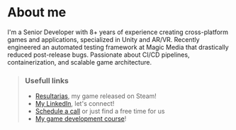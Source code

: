# About me

I'm a Senior Developer with 8+ years of experience creating cross-platform games and applications, specialized in Unity and AR/VR. Recently engineered an automated testing framework at Magic Media that drastically reduced post-release bugs. Passionate about CI/CD pipelines, containerization, and scalable game architecture.

> ### Usefull links
> - [Resultarias](https://s.team/a/2230030), my game released on Steam!
> - [My LinkedIn](https://linkedin.com/in/chrisdbhr), let's connect!
> - [Schedule a call](https://call.chrisjogos.com) or just find a free time for us
> - [My game development course](https://cursos.chrisjogos.com)!
